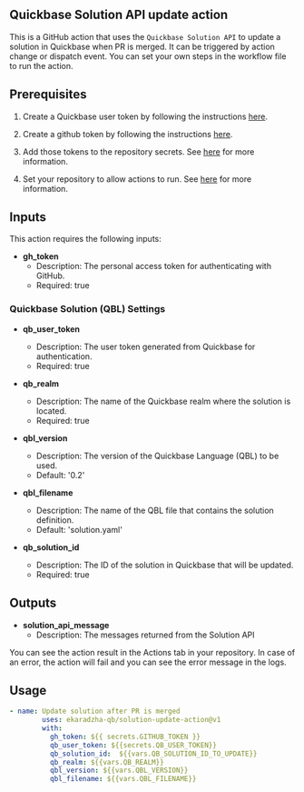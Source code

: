 ## Quickbase Solution API update action

This is a GitHub action that uses the `Quickbase Solution API` to update a solution in Quickbase when PR is merged. It can be triggered by action change or dispatch event.
You can set your own steps in the workflow file to run the action.

## Prerequisites
1. Create a Quickbase user token by following the instructions [here](https://help.quickbase.com/api-guide/create_user_token.html).

2. Create a github token by following the instructions [here](https://docs.github.com/en/github/authenticating-to-github/creating-a-personal-access-token).

3. Add those tokens to the repository secrets. See [here](https://docs.github.com/en/actions/reference/encrypted-secrets) for more information.

4. Set your repository to allow actions to run. See [here](https://docs.github.com/en/actions/learn-github-actions/workflow-syntax-for-github-actions#permissions) for more information.

## Inputs
This action requires the following inputs:

- **gh_token**
    - Description: The personal access token for authenticating with GitHub.
    - Required: true

### Quickbase Solution (QBL) Settings
- **qb_user_token**
    - Description: The user token generated from Quickbase for authentication.
    - Required: true

- **qb_realm**
    - Description: The name of the Quickbase realm where the solution is located.
    - Required: true

- **qbl_version**
    - Description: The version of the Quickbase Language (QBL) to be used.
    - Default: '0.2'

- **qbl_filename**
    - Description: The name of the QBL file that contains the solution definition.
    - Default: 'solution.yaml'

- **qb_solution_id**
    - Description: The ID of the solution in Quickbase that will be updated.
    - Required: true

## Outputs

- **solution_api_message**
    - Description: The messages returned from the Solution API

    
You can see the action result in the Actions tab in your repository. In case of an error, the action will fail and you can see the error message in the logs.

## Usage
``` yaml
- name: Update solution after PR is merged
        uses: ekaradzha-qb/solution-update-action@v1
        with:
          gh_token: ${{ secrets.GITHUB_TOKEN }}
          qb_user_token: ${{secrets.QB_USER_TOKEN}}
          qb_solution_id:  ${{vars.QB_SOLUTION_ID_TO_UPDATE}}
          qb_realm: ${{vars.QB_REALM}}
          qbl_version: ${{vars.QBL_VERSION}}
          qbl_filename: ${{vars.QBL_FILENAME}}
